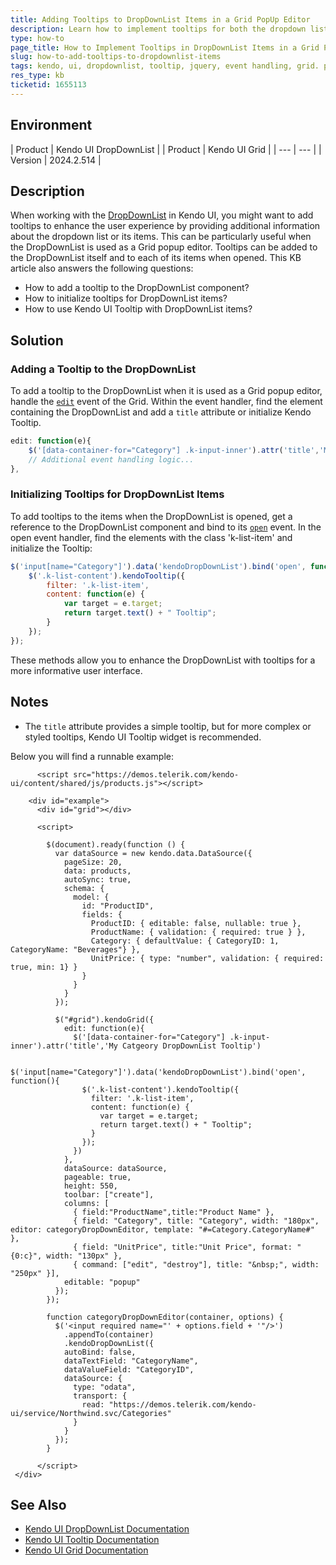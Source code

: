 ```yaml
---
title: Adding Tooltips to DropDownList Items in a Grid PopUp Editor
description: Learn how to implement tooltips for both the dropdown list and its items using Kendo UI DropDownList in a Grid PopUp Editor for a more informative UI experience.
type: how-to
page_title: How to Implement Tooltips in DropDownList Items in a Grid PopUp Editor - Kendo UI DropDownList
slug: how-to-add-tooltips-to-dropdownlist-items
tags: kendo, ui, dropdownlist, tooltip, jquery, event handling, grid. popup
res_type: kb
ticketid: 1655113
---
```


## Environment

| Product | Kendo UI DropDownList |
| Product | Kendo UI Grid |
| --- | --- |
| Version | 2024.2.514 |

## Description

When working with the [DropDownList](https://docs.telerik.com/kendo-ui/api/javascript/ui/dropdownlist) in Kendo UI, you might want to add tooltips to enhance the user experience by providing additional information about the dropdown list or its items. This can be particularly useful when the DropDownList is used as a Grid popup editor. Tooltips can be added to the DropDownList itself and to each of its items when opened. This KB article also answers the following questions:
- How to add a tooltip to the DropDownList component?
- How to initialize tooltips for DropDownList items?
- How to use Kendo UI Tooltip with DropDownList items?

## Solution

### Adding a Tooltip to the DropDownList

To add a tooltip to the DropDownList when it is used as a Grid popup editor, handle the [`edit`](/api/javascript/ui/grid/events/edit) event of the Grid. Within the event handler, find the element containing the DropDownList and add a `title` attribute or initialize Kendo Tooltip.

```javascript
edit: function(e){              
    $('[data-container-for="Category"] .k-input-inner').attr('title','My Category DropDownList Tooltip');    
    // Additional event handling logic...
},
```

### Initializing Tooltips for DropDownList Items

To add tooltips to the items when the DropDownList is opened, get a reference to the DropDownList component and bind to its [`open`](/api/javascript/ui/dropdownlist/events/open) event. In the open event handler, find the elements with the class 'k-list-item' and initialize the Tooltip:

```javascript
$('input[name="Category"]').data('kendoDropDownList').bind('open', function(){                
    $('.k-list-content').kendoTooltip({
        filter: '.k-list-item',
        content: function(e) {
            var target = e.target; 
            return target.text() + " Tooltip"; 
        }
    });
});
```

These methods allow you to enhance the DropDownList with tooltips for a more informative user interface.

## Notes

- The `title` attribute provides a simple tooltip, but for more complex or styled tooltips, Kendo UI Tooltip widget is recommended.

Below you will find a runnable example:

```dojo
      <script src="https://demos.telerik.com/kendo-ui/content/shared/js/products.js"></script>

    <div id="example">
      <div id="grid"></div>

      <script>

        $(document).ready(function () {
          var dataSource = new kendo.data.DataSource({
            pageSize: 20,
            data: products,
            autoSync: true,
            schema: {
              model: {
                id: "ProductID",
                fields: {
                  ProductID: { editable: false, nullable: true },
                  ProductName: { validation: { required: true } },
                  Category: { defaultValue: { CategoryID: 1, CategoryName: "Beverages"} },
                  UnitPrice: { type: "number", validation: { required: true, min: 1} }
                }
              }
            }
          });

          $("#grid").kendoGrid({
            edit: function(e){              
              $('[data-container-for="Category"] .k-input-inner').attr('title','My Catgeory DropDownList Tooltip')              
              
              $('input[name="Category"]').data('kendoDropDownList').bind('open', function(){                
                $('.k-list-content').kendoTooltip({
                  filter: '.k-list-item',
                  content: function(e) {
                    var target = e.target; 
                    return target.text() + " Tooltip"; 
                  }
                });
              })
            },
            dataSource: dataSource,
            pageable: true,
            height: 550,
            toolbar: ["create"],
            columns: [
              { field:"ProductName",title:"Product Name" },
              { field: "Category", title: "Category", width: "180px", editor: categoryDropDownEditor, template: "#=Category.CategoryName#" },
              { field: "UnitPrice", title:"Unit Price", format: "{0:c}", width: "130px" },
              { command: ["edit", "destroy"], title: "&nbsp;", width: "250px" }],
            editable: "popup"
          });
        });

        function categoryDropDownEditor(container, options) {
          $('<input required name="' + options.field + '"/>')
            .appendTo(container)
            .kendoDropDownList({
            autoBind: false,
            dataTextField: "CategoryName",
            dataValueField: "CategoryID",
            dataSource: {
              type: "odata",
              transport: {
                read: "https://demos.telerik.com/kendo-ui/service/Northwind.svc/Categories"
              }
            }
          });
        }

      </script>
 </div>
```

## See Also

- [Kendo UI DropDownList Documentation](https://docs.telerik.com/kendo-ui/api/javascript/ui/dropdownlist)
- [Kendo UI Tooltip Documentation](https://docs.telerik.com/kendo-ui/api/javascript/ui/tooltip)
- [Kendo UI Grid Documentation](https://docs.telerik.com/kendo-ui/api/javascript/ui/grid)
